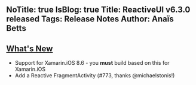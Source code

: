 NoTitle: true
IsBlog: true
Title: ReactiveUI v6.3.0 released
Tags: Release Notes
Author: Anaïs Betts
---

## [What's New](https://github.com/reactiveui/ReactiveUI/compare/6.2.1...6.3.0)
- Support for Xamarin.iOS 8.6 - you **must** build based on this for Xamarin.iOS
- Add a Reactive FragmentActivity (#773, thanks @michaelstonis!)
